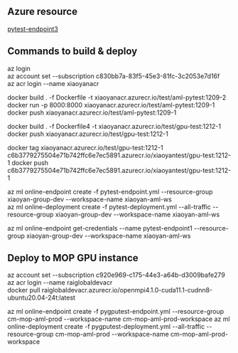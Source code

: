 ## Azure resource
[pytest-endpoint3](https://ms.portal.azure.com/#@microsoft.onmicrosoft.com/resource/subscriptions/c830bb7a-83f5-45e3-81fc-3c2053e7d16f/resourceGroups/xiaoyan-group-dev/providers/Microsoft.MachineLearningServices/workspaces/xiaoyan-aml-ws/onlineEndpoints/pytest-endpoint4/overview)


## Commands to build & deploy

az login  
az account set --subscription c830bb7a-83f5-45e3-81fc-3c2053e7d16f  
az acr login --name xiaoyanacr  

docker build . -f Dockerfile -t xiaoyanacr.azurecr.io/test/aml-pytest:1209-2
docker run -p 8000:8000  xiaoyanacr.azurecr.io/test/aml-pytest:1209-1
docker push  xiaoyanacr.azurecr.io/test/aml-pytest:1209-1

docker build . -f Dockerfile4 -t xiaoyanacr.azurecr.io/test/gpu-test:1212-1
docker push  xiaoyanacr.azurecr.io/test/gpu-test:1212-1

docker tag xiaoyanacr.azurecr.io/test/gpu-test:1212-1  c6b3779275504e71b742ffc6e7ec5891.azurecr.io/xiaoyantest/gpu-test:1212-1
docker push c6b3779275504e71b742ffc6e7ec5891.azurecr.io/xiaoyantest/gpu-test:1212-1


az ml online-endpoint create  -f pytest-endpoint.yml --resource-group xiaoyan-group-dev --workspace-name xiaoyan-aml-ws  
az ml online-deployment create  -f pytest-deployment.yml --all-traffic --resource-group xiaoyan-group-dev --workspace-name xiaoyan-aml-ws  

az ml online-endpoint get-credentials --name pytest-endpoint1  --resource-group xiaoyan-group-dev --workspace-name xiaoyan-aml-ws


## Deploy to MOP GPU instance

az account set --subscription c920e969-c175-44e3-a64b-d3009bafe279
az acr login --name raiglobaldevacr  
docker pull raiglobaldevacr.azurecr.io/openmpi4.1.0-cuda11.1-cudnn8-ubuntu20.04-24t:latest


az ml online-endpoint create  -f pygputest-endpoint.yml --resource-group cm-mop-aml-prod --workspace-name cm-mop-aml-prod-workspace
az ml online-deployment create  -f pygputest-deployment.yml --all-traffic --resource-group cm-mop-aml-prod --workspace-name cm-mop-aml-prod-workspace
